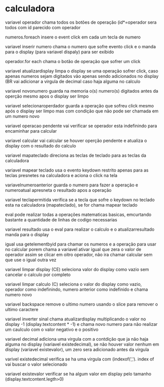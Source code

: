 # calculadora


variavel operador chama todos os botões de operação (id*=operador sera todos com id parecido com operador

numeros.foreach insere o event click em cada um tecla de numero

variavel inserir numero chama o numero que sofre evento click e o manda para o display (para variavel dispaly) para ser exibido

operador.for each chama o botão de operação que sofrer um click

variavel atualizardisplay limpa o display se uma operação sofrer click, caso apenas numeros sejam digitados vão apenas sendo adicionados no display (BR vai adicionar a virgula de decimal caso haja alguma no calculo

variavel novonumero guarda na memoria o(s) numero(s) digitados antes da operção mesmo apos o display ser limpo

variavel selecionaroperdador guarda a operação que sofreu click mesmo após o display ser limpo mas com condição que não pode ser chamada em um numero novo

variavel operacao pendente vai verificar se operador esta indefinindo para encaminhar para calcular

variavel calcular vai calcular se houver operção pendente e atualiza o display com o resultado do calculo

variavel mapateclado direciona as teclas de teclado para as teclas da calculadora

variavel mapear teclado usa o evento keydown restrito apenas para as teclas presnetes na calculadora e aciona o click na tela

variavelnumeroanterior guarda o numero para fazer a operação e numeroatual apresneta o resultado apos a operação

variavel teclapermitida verifica se a tecla que sofre o keydown no teclado esta na calculadora (mapateclado), se for chama mapear teclado

eval pode realizar todas a operações matematicas basicas, emcurtando bastante a quantidade de linhas de codigo necessarias

variavel resultado usa o eval para realizar o calculo e o atualizarresultado manda para o display

igual usa getelementbyid para chamar os numeros e a operação para usar no calcular porem chama a variavel ativar igual que zera o valor de operador assim se clicar em oitro operador, não ira chamar calcular sem que use o igual outra vez

variavel limpar display (CE) seleciona valor do display como vazio sem cancelar o calculo por completo

variavel limpar calculo (C) seleciona o valor do display como vazio, operador como indefinindo, numero anterior como indefinido e chama numero novo

variavel backspace remove o ultimo numero usando o slice para remover o ultimo caractere

variavel inverter sinal chama atualizardisplay multiplicando o valor no display -1 (display.textcontent * -1) e chama novo numero para não realizar um caulculo com o valor negativo e o positivo

variavel decimal adiciona uma virgula com a contdição que ja não haja alguma no display (variavel existedecimal), se não houver valor nenhum em display (variavel existevalor), um zero sera adicionado antes da virgula 

varivel existedecimal verifica se ha uma virgula com (indexof(','). index of vai buscar o valor selecionado

variavel existevalor verificar se ha algum valor em display pelo tamanho (display.textcontent.legth>0)
